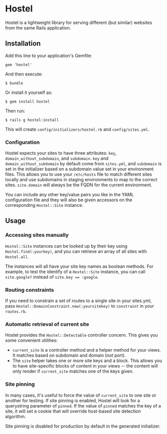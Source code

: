 # Hostel

Hostel is a lightweight library for serving different (but similar) websites from the same Rails application.

## Installation

Add this line to your application's Gemfile:

    gem 'hostel'

And then execute:

    $ bundle

Or install it yourself as:

    $ gem install hostel

Then run:

    $ rails g hostel:install

This will create `config/initializers/hostel.rb` and `config/sites.yml`.

### Configuration

Hostel expects your sites to have three attributes: `key`,
`domain_without_subdomain`, and `subdomain`. `key` and
`domain_without_subdomain` by default come from `sites.yml`, and `subdomain` is
set in the initializer based on a subdomain value set in your environment
files. This allows you to use your `/etc/hosts` file to match different sites
locally and use subdomains in staging environments to map to the correct sites.
`site.domain` will always be the FQDN for the current environment.

You can include any other key/value pairs you like in the YAML configuration
file and they will also be given accessors on the corresponding `Hostel::Site`
instance.

## Usage

### Accessing sites manually

`Hostel::Site` instances can be looked up by their key using
`Hostel.find(:yourkey)`, and you can retrieve an array of all sites with
`Hostel.all`.

The instances will all have your site key names as boolean methods. For
example, to test the identify of a `Hostel::Site` instance, you can call
`site.google?` instead of `site.key == :google`.

### Routing constraints

If you need to constrain a set of routes to a single site in your sites.yml,
pass `Hostel::DomainConstraint.new(:yoursitekey)` to `constraint` in your
`routes.rb`.

### Automatic retrieval of current site

Hostel provides the `Hostel::Detectable` controller concern. This gives you
some convenient utilities:

* `current_site` is a controller method and a helper method for your views. It
  matches based on subdomain and domain (not port).
* The `site` helper takes one or more site keys and a block. This allows you to
  have site-specific blocks of content in your views -- the content will only
  render if `current_site` matches one of the keys given.

### Site pinning

In many cases, it's useful to force the value of `current_site` to one site or
another for testing. If site pinning is enabled, Hostel will look for a
querystring parameter of `pinned`. If the value of `pinned` matches the key of
a site, it will set a cookie that will override host-based site detection
algorithm.

Site pinning is disabled for production by default in the generated initializer.
